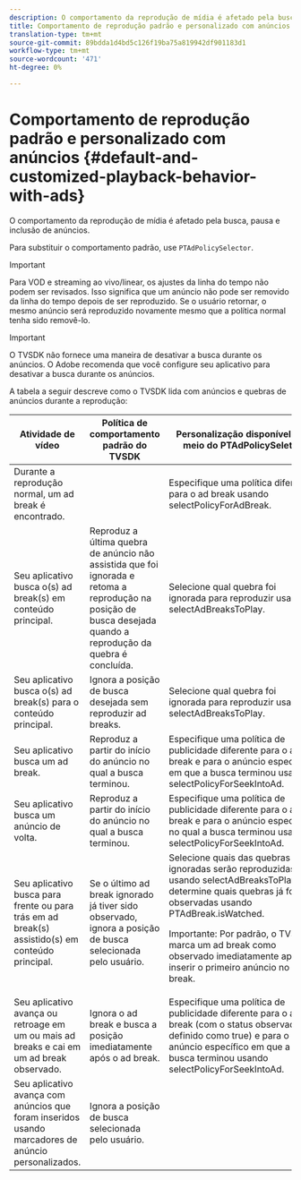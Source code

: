 ```yaml
---
description: O comportamento da reprodução de mídia é afetado pela busca, pausa e inclusão de anúncios.
title: Comportamento de reprodução padrão e personalizado com anúncios
translation-type: tm+mt
source-git-commit: 89bdda1d4bd5c126f19ba75a819942df901183d1
workflow-type: tm+mt
source-wordcount: '471'
ht-degree: 0%

---
```



# Comportamento de reprodução padrão e personalizado com anúncios {#default-and-customized-playback-behavior-with-ads}

O comportamento da reprodução de mídia é afetado pela busca, pausa e inclusão de anúncios.

Para substituir o comportamento padrão, use `PTAdPolicySelector`.

>[!IMPORTANT]
>
>Para VOD e streaming ao vivo/linear, os ajustes da linha do tempo não podem ser revisados. Isso significa que um anúncio não pode ser removido da linha do tempo depois de ser reproduzido. Se o usuário retornar, o mesmo anúncio será reproduzido novamente mesmo que a política normal tenha sido removê-lo.

>[!IMPORTANT]
>
>O TVSDK não fornece uma maneira de desativar a busca durante os anúncios. O Adobe recomenda que você configure seu aplicativo para desativar a busca durante os anúncios.

A tabela a seguir descreve como o TVSDK lida com anúncios e quebras de anúncios durante a reprodução:

<table id="table_466538B1C2A646B89EB4F9AA111203BE"> 
 <thead> 
  <tr> 
   <th colname="col1" class="entry"><b>Atividade de vídeo</b></th> 
   <th colname="col2" class="entry"><b>Política de comportamento padrão do TVSDK</b></th> 
   <th colname="col3" class="entry"><b>Personalização disponível por meio do PTAdPolicySeletor</b></th>
  </tr>
 </thead>
 <tbody> 
  <tr> 
   <td colname="col1"> Durante a reprodução normal, um ad break é encontrado. </td> 
   <td colname="col2"></td> 
   <td colname="col3">Especifique uma política diferente para o ad break usando <span class="codeph"> selectPolicyForAdBreak</span>. </td> 
  </tr> 
  <tr> 
   <td colname="col1"> Seu aplicativo busca o(s) ad break(s) em conteúdo principal. </td> 
   <td colname="col2"> Reproduz a última quebra de anúncio não assistida que foi ignorada e retoma a reprodução na posição de busca desejada quando a reprodução da quebra é concluída. </td> 
   <td colname="col3">Selecione qual quebra foi ignorada para reproduzir usando <span class="codeph"> selectAdBreaksToPlay</span>. </td> 
  </tr> 
  <tr> 
   <td colname="col1"> Seu aplicativo busca o(s) ad break(s) para o conteúdo principal. </td> 
   <td colname="col2"> Ignora a posição de busca desejada sem reproduzir ad breaks. </td> 
   <td colname="col3">Selecione qual quebra foi ignorada para reproduzir usando <span class="codeph"> selectAdBreaksToPlay</span>.                      </td> 
  </tr> 
  <tr> 
   <td colname="col1"> Seu aplicativo busca um ad break. </td> 
   <td colname="col2"> Reproduz a partir do início do anúncio no qual a busca terminou. </td> 
   <td colname="col3">Especifique uma política de publicidade diferente para o ad break e para o anúncio específico em que a busca terminou usando <span class="codeph"> selectPolicyForSeekIntoAd</span>. </td> 
  </tr> 
  <tr> 
   <td colname="col1"> Seu aplicativo busca um anúncio de volta. </td> 
   <td colname="col2"> Reproduz a partir do início do anúncio no qual a busca terminou. </td> 
   <td colname="col3">Especifique uma política de publicidade diferente para o ad break e para o anúncio específico no qual a busca terminou usando <span class="codeph"> selectPolicyForSeekIntoAd</span>. </td> 
  </tr> 
  <tr> 
   <td colname="col1"> Seu aplicativo busca para frente ou para trás em ad break(s) assistido(s) em conteúdo principal. </td> 
   <td colname="col2"> Se o último ad break ignorado já tiver sido observado, ignora a posição de busca selecionada pelo usuário. </td> 
   <td colname="col3">Selecione quais das quebras ignoradas serão reproduzidas usando <span class="codeph"> selectAdBreaksToPlay</span> e determine quais quebras já foram observadas usando <span class="codeph"> PTAdBreak.isWatched</span>. <p> <p>Importante:  Por padrão, o TVSDK marca um ad break como observado imediatamente após inserir o primeiro anúncio no ad break. </p> </p> </td> 
  </tr> 
  <tr> 
   <td colname="col1"> Seu aplicativo avança ou retroage em um ou mais ad breaks e cai em um ad break observado. </td> 
   <td colname="col2"> Ignora o ad break e busca a posição imediatamente após o ad break. </td> 
   <td colname="col3">Especifique uma política de publicidade diferente para o ad break (com o status observado definido como true) e para o anúncio específico em que a busca terminou usando <span class="codeph"> selectPolicyForSeekIntoAd</span>. </td> 
  </tr> 
  <tr> 
   <td colname="col1"> Seu aplicativo avança com anúncios que foram inseridos usando marcadores de anúncio personalizados. </td> 
   <td colname="col2"> Ignora a posição de busca selecionada pelo usuário. </td> 
   <td colname="col3"></td> 
  </tr> 
 </tbody> 
</table>